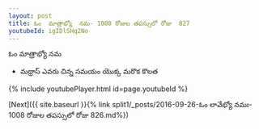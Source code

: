 ```yaml
---
layout: post
title: ఓం  మాత్రాభ్యో  నమ- 1008 రోజుల తపస్సులో రోజు  827
youtubeId: igIDlSHq2No
---
```

 
 
ఓం  మాత్రాభ్యో  నమ  
 
 -  మథ్రాస్ ఎవరు చిన్న సమయం యొక్క మరొక కొలత 
 
  
 
  
 
 
 
 
 
 


{% include youtubePlayer.html id=page.youtubeId %}
 
[Next]({{ site.baseurl }}{% link  split1/_posts/2016-09-26-ఓం లావేభ్యో నమః- 1008 రోజుల తపస్సులో రోజు  826.md%})
 
